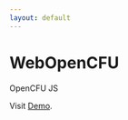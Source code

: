 ```yaml
---
layout: default
---
```


# WebOpenCFU
OpenCFU JS

Visit [Demo](https://rexlogic.github.io/WebOpenCFU/).
